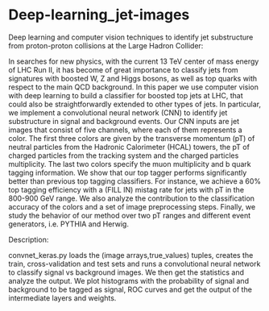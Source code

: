 # Deep-learning_jet-images
Deep learning and computer vision techniques to identify jet substructure from proton-proton collisions at the Large Hadron Collider:

In searches for new physics, with the current 13 TeV center of mass energy of LHC Run II, it has become of great importance to classify jets from signatures with boosted W, Z and Higgs bosons, as well as top quarks with respect to the main QCD background. In this paper we use computer vision with deep learning to build a classifier for boosted top jets at LHC, that could also be straightforwardly extended to other types of jets. In particular, we implement a convolutional neural network (CNN) to identify jet substructure in signal and background events. Our CNN inputs are jet images that consist of five channels, where each of them represents a color. The first three colors are given by the transverse momentum (pT) of neutral particles from the Hadronic Calorimeter (HCAL) towers, the pT of charged particles from the tracking system and the charged particles multiplicity. The last two colors specify the muon multiplicity and b quark tagging information. We show that our top tagger performs significantly better than previous top tagging classifiers. For instance, we achieve a 60% top tagging efficiency with a (FILL IN) mistag rate for jets with pT in the 800-900 GeV range. We also analyze the contribution to the classification accuracy of the colors and a set of image preprocessing steps. Finally, we study the behavior of our method over two pT ranges and different event generators, i.e. PYTHIA and Herwig.


Description:

convnet_keras.py loads the (image arrays,true_values) tuples, creates the train, cross-validation and test sets and runs a convolutional neural network to classify signal vs background images. We then get the statistics and analyze the output. We plot histograms with the probability of signal and background to be tagged as signal, ROC curves and get the output of the intermediate layers and weights.
